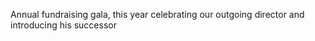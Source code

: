 Annual fundraising gala, this year celebrating our outgoing director and
introducing his successor


